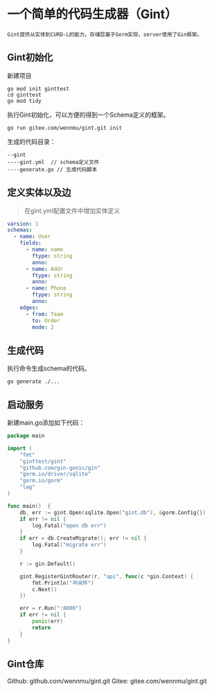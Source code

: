
# 一个简单的代码生成器（Gint）

    Gint提供从实体到CURD-L的能力，存储层基于Gorm实现，server使用了Gin框架。

## Gint初始化

新建项目

```shell
go mod init ginttest
cd ginttest
go mod tidy
```

执行Gint初始化，可以方便的得到一个Schema定义的框架。

```shell
go run gitee.com/wennmu/gint.git init
```

生成的代码目录：

```shell
--gint
----gint.yml  // schema定义文件
----generate.go // 生成代码脚本
```

## 定义实体以及边

> 在gint.yml配置文件中增加实体定义

```yaml
varsion: 1
schemas:
  - name: User
    fields:
      - name: name
        ftype: string
        anno:
      - name: Addr
        ftype: string
        anno:
      - name: Phone
        ftype: string
        anno:
    edges:
      - from: Team
        to: Order
        mode: 2
```

## 生成代码

执行命令生成schema的代码。

```shell
go generate ./...
```

## 启动服务

新建main.go添加如下代码：

```go
package main

import (
	"fmt"
	"ginttest/gint"
	"github.com/gin-gonic/gin"
	"gorm.io/driver/sqlite"
	"gorm.io/gorm"
	"log"
)

func main()  {
	db, err := gint.Open(sqlite.Open("gint.db"), &gorm.Config{})
	if err != nil {
		log.Fatal("open db err")
	}
	if err = db.CreateMigrate(); err != nil {
		log.Fatal("migrate err")
	}

	r := gin.Default()

	gint.RegisterGintRouter(r, "api", func(c *gin.Context) {
		fmt.Println("中间件")
		c.Next()
	})

	err = r.Run(":8000")
	if err != nil {
		panic(err)
		return
	}
}

```


## Gint仓库

Github: github.com/wennmu/gint.git
Gitee: gitee.com/wennmu/gint.git
